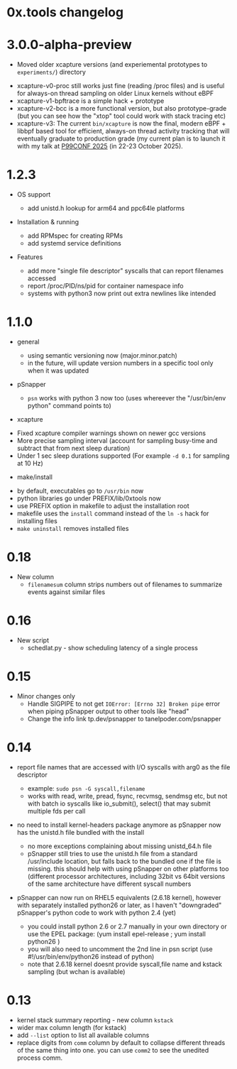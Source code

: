 # 0x.tools changelog

3.0.0-alpha-preview
=====================
* Moved older xcapture versions (and experiemental prototypes to `experiments/`) directory
 - xcapture-v0-proc still works just fine (reading /proc files) and is useful for always-on thread sampling on older Linux kernels without eBPF
 - xcapture-v1-bpftrace is a simple hack + prototype
 - xcapture-v2-bcc is a more functional version, but also prototype-grade (but you can see how the "xtop" tool could work with stack tracing etc)
 - xcapture-v3: The current `bin/xcapture` is now the final, modern eBPF + libbpf based tool for efficient, always-on thread activity tracking that will eventually graduate to production grade (my current plan is to launch it with my talk at [P99CONF 2025](https://www.p99conf.io) (in 22-23 October 2025).

1.2.3
======================
* OS support
  - add unistd.h lookup for arm64 and ppc64le platforms

* Installation & running
  - add RPMspec for creating RPMs
  - add systemd service definitions

* Features
  - add more "single file descriptor" syscalls that can report filenames accessed
  - report /proc/PID/ns/pid for container namespace info
  - systems with python3 now print out extra newlines like intended

1.1.0
======================
* general
  - using semantic versioning now (major.minor.patch)
  - in the future, will update version numbers in a specific tool only when it was updated

* pSnapper
  - `psn` works with python 3 now too (uses whereever the "/usr/bin/env python" command points to)

* xcapture
 - Fixed xcapture compiler warnings shown on newer gcc versions
 - More precise sampling interval (account for sampling busy-time and subtract that from next sleep duration)
 - Under 1 sec sleep durations supported (For example `-d 0.1` for sampling at 10 Hz)

* make/install
 - by default, executables go to `/usr/bin` now
 - python libraries go under PREFIX/lib/0xtools now
 - use PREFIX option in makefile to adjust the installation root
 - makefile uses the `install` command instead of the `ln -s` hack for installing files
 - `make uninstall` removes installed files

0.18
======================
* New column
  - `filenamesum` column strips numbers out of filenames to summarize events against similar files

0.16
======================
* New script
  - schedlat.py - show scheduling latency of a single process

0.15
======================
* Minor changes only
  - Handle SIGPIPE to not get `IOError: [Errno 32] Broken pipe` error when piping pSnapper output to other tools like "head"
  - Change the info link tp.dev/psnapper to tanelpoder.com/psnapper

0.14
======================
* report file names that are accessed with I/O syscalls with arg0 as the file descriptor
  - example: `sudo psn -G syscall,filename`
  - works with read, write, pread, fsync, recvmsg, sendmsg etc, but not with batch io syscalls like io_submit(), select() that may submit multiple fds per call

* no need to install kernel-headers package anymore as pSnapper now has the unistd.h file bundled with the install
  - no more exceptions complaining about missing unistd_64.h file
  - pSnapper still tries to use the unistd.h file from a standard /usr/include location, but falls back to the bundled one if the file is missing. this should help with using pSnapper on other platforms too (different processor architectures, including 32bit vs 64bit versions of the same architecture have different syscall numbers

* pSnapper can now run on RHEL5 equivalents (2.6.18 kernel), however with separately installed python26 or later, as I haven't "downgraded" pSnapper's python code to work with python 2.4 (yet)
  - you could install python 2.6 or 2.7 manually in your own directory or use the EPEL package: (yum install epel-release ; yum install python26 )
  - you will also need to uncomment the 2nd line in psn script (use #!/usr/bin/env/python26 instead of python)
  - note that 2.6.18 kernel doesnt provide syscall,file name and kstack sampling (but wchan is available)



0.13
======================
* kernel stack summary reporting - new column `kstack`
* wider max column length (for kstack)
* add `--list` option to list all available columns
* replace digits from `comm` column by default to collapse different threads of the same thing into one. you can use `comm2` to see the unedited process comm.

